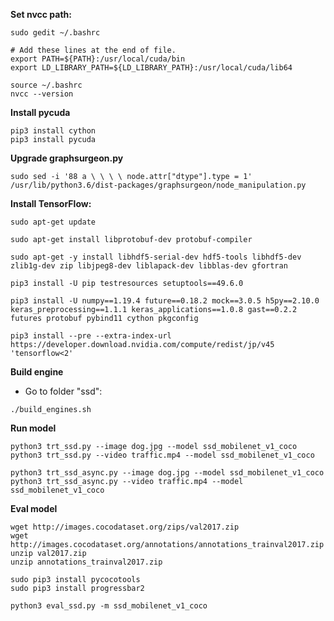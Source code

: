 
**Set nvcc path:**
```
sudo gedit ~/.bashrc
```
```
# Add these lines at the end of file.
export PATH=${PATH}:/usr/local/cuda/bin
export LD_LIBRARY_PATH=${LD_LIBRARY_PATH}:/usr/local/cuda/lib64
```
```
source ~/.bashrc
nvcc --version
```
**Install pycuda**
```
pip3 install cython
pip3 install pycuda
```
**Upgrade graphsurgeon.py**
```
sudo sed -i '88 a \ \ \ \ node.attr["dtype"].type = 1' /usr/lib/python3.6/dist-packages/graphsurgeon/node_manipulation.py
```
**Install TensorFlow:**
```
sudo apt-get update
```
```
sudo apt-get install libprotobuf-dev protobuf-compiler
```
```
sudo apt-get -y install libhdf5-serial-dev hdf5-tools libhdf5-dev zlib1g-dev zip libjpeg8-dev liblapack-dev libblas-dev gfortran
```
```
pip3 install -U pip testresources setuptools==49.6.0
```
```
pip3 install -U numpy==1.19.4 future==0.18.2 mock==3.0.5 h5py==2.10.0 keras_preprocessing==1.1.1 keras_applications==1.0.8 gast==0.2.2 futures protobuf pybind11 cython pkgconfig
```
```
pip3 install --pre --extra-index-url https://developer.download.nvidia.com/compute/redist/jp/v45 'tensorflow<2'
```
**Build engine**
- Go to folder "ssd":
```
./build_engines.sh
```

**Run model**
```
python3 trt_ssd.py --image dog.jpg --model ssd_mobilenet_v1_coco
python3 trt_ssd.py --video traffic.mp4 --model ssd_mobilenet_v1_coco
```
```
python3 trt_ssd_async.py --image dog.jpg --model ssd_mobilenet_v1_coco
python3 trt_ssd_async.py --video traffic.mp4 --model ssd_mobilenet_v1_coco
```

**Eval model**
```
wget http://images.cocodataset.org/zips/val2017.zip
wget http://images.cocodataset.org/annotations/annotations_trainval2017.zip
unzip val2017.zip
unzip annotations_trainval2017.zip
```
```
sudo pip3 install pycocotools
sudo pip3 install progressbar2
```
```
python3 eval_ssd.py -m ssd_mobilenet_v1_coco
```
